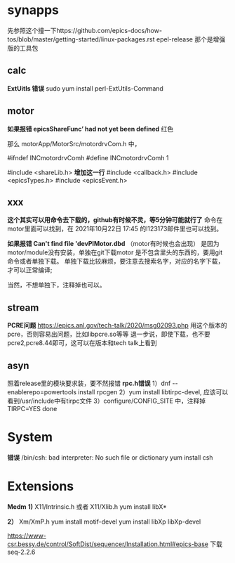 # synapps
先参照这个撞一下https://github.com/epics-docs/how-tos/blob/master/getting-started/linux-packages.rst
 epel-release 那个是增强版的工具包


## calc

**ExtUitls 错误**
sudo yum install perl-ExtUtils-Command

## motor  
**如果报错 epicsShareFunc’ had not yet been defined**  红色

那么 motorApp/MotorSrc/motordrvCom.h  中，

#ifndef	INCmotordrvComh
#define	INCmotordrvComh 1

#include <shareLib.h>  **增加这一行**
#include <callback.h>
#include <epicsTypes.h>
#include <epicsEvent.h>

## xxx
**这个其实可以用命令去下载的，github有时候不灵，等5分钟可能就行了**
命令在motor里面可以找到，在 2021年10月22日 17:45  的l123173邮件里也可以找到。


**如果报错 Can't find file 'devPIMotor.dbd**
（motor有时候也会出现）
是因为motor/module没有安装，单独在git下载motor 是不包含里头的东西的，要用git命令或者单独下载。
单独下载比较麻烦，要注意去搜索名字，对应的名字下载，才可以正常编译;

当然，不想单独下，注释掉也可以。

## stream  
**PCRE问题**
https://epics.anl.gov/tech-talk/2020/msg02093.php  用这个版本的pcre，否则容易出问题，比如libpcre.so等等
退一步说，即使下载，也不要pcre2,pcre8.44即可，这可以在版本和tech talk上看到



## asyn
照着release里的模块要求装，要不然报错
**rpc.h错误**
1）dnf --enablerepo=powertools install rpcgen
2）yum install libtirpc-devel, 应该可以看到/usr/include中有tirpc文件
3）configure/CONFIG_SITE 中，注释掉 TIRPC=YES
done

# System
**错误**
/bin/csh: bad interpreter: No such file or dictionary
yum install csh

# Extensions

**Medm**
**1)**
X11/Intrinsic.h 或者  X11/Xlib.h
yum install libX*

**2）**
Xm/XmP.h
yum install motif-devel
yum install libXp libXp-devel


https://www-csr.bessy.de/control/SoftDist/sequencer/Installation.html#epics-base
下载seq-2.2.6
